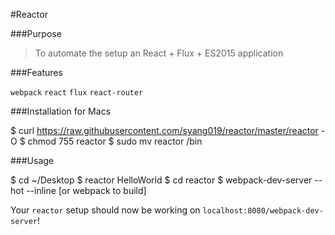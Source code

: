 #Reactor

###Purpose

>To automate the setup an React + Flux + ES2015 application

###Features

`webpack`
`react`
`flux`
`react-router`

###Installation for Macs

  $ curl https://raw.githubusercontent.com/syang019/reactor/master/reactor -O
	$ chmod 755 reactor
	$ sudo mv reactor /bin

###Usage

  $ cd ~/Desktop
  $ reactor HelloWorld
  $ cd reactor
  $ webpack-dev-server --hot --inline [or webpack to build]

Your `reactor` setup should now be working on `localhost:8080/webpack-dev-server`!
